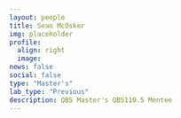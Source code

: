 ```yaml
---
layout: people
title: Sean McOsker
img: placeholder
profile:
  align: right
  image:
news: false
social: false
type: "Master's"
lab_type: "Previous"
description: QBS Master's QBS110.5 Mentee
---
```

